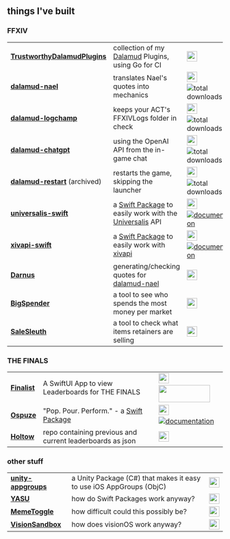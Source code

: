 ## things I've built

### FFXIV
<table>
    <tbody>
        <tr>
            <td><strong><a href="https://github.com/Eisenhuth/TrustworthyDalamudPlugins/">TrustworthyDalamudPlugins</a></strong></td>
            <td>collection of my <a href="https://github.com/goatcorp/Dalamud">Dalamud</a> Plugins, using Go for CI</td>
            <td><img src="https://languages.abranhe.com/languages/go.png" alt="go" width="24" height="24"></td>
        </tr>
        <tr>
            <td><strong><a href="https://github.com/Eisenhuth/dalamud-nael/">dalamud-nael</a></strong></td>
            <td>translates Nael's quotes into mechanics</td>
            <td><img src="https://languages.abranhe.com/languages/csharp.png" alt="csharp" width="24" height="24">&emsp;<img src="https://img.shields.io/github/downloads/Eisenhuth/dalamud-nael/total" alt="total downloads"></td>
        </tr>
        <tr>
            <td><strong><a href="https://github.com/Eisenhuth/dalamud-logchamp/">dalamud-logchamp</a></strong></td>
            <td>keeps your ACT's FFXIVLogs folder in check</td>
            <td><img src="https://languages.abranhe.com/languages/csharp.png" alt="csharp" width="24" height="24">&emsp;<img src="https://img.shields.io/github/downloads/Eisenhuth/dalamud-logchamp/total" alt="total downloads"></td>
        </tr>
        <tr>
            <td><strong><a href="https://github.com/Eisenhuth/dalamud-chatgpt/">dalamud-chatgpt</a></strong></td>
            <td>using the OpenAI API from the in-game chat</td>
            <td><img src="https://languages.abranhe.com/languages/csharp.png" alt="csharp" width="24" height="24">&emsp;<img src="https://img.shields.io/github/downloads/Eisenhuth/dalamud-chatgpt/total" alt="total downloads"></td>
        </tr>
        <tr>
            <td><strong><a href="https://github.com/Eisenhuth/dalamud-restart/">dalamud-restart</a></strong> (archived)</td>
            <td>restarts the game, skipping the launcher</td>
            <td><img src="https://languages.abranhe.com/languages/csharp.png" alt="csharp" width="24" height="24">&emsp;<img src="https://img.shields.io/github/downloads/Eisenhuth/dalamud-restart/total" alt="total downloads"></td>
        </tr>
        <tr>
            <td><strong><a href="https://github.com/Eisenhuth/universalis-swift/">universalis-swift</a></strong></td>
            <td>a <a href="https://swiftpackageindex.com/Eisenhuth/universalis-swift">Swift Package</a> to easily work with the <a href="https://universalis.app/">Universalis</a> API</td>
            <td><img src="https://languages.abranhe.com/languages/swift.png" alt="swift" width="24" height="24">&emsp;<a href="https://swiftpackageindex.com/eisenhuth/universalis-swift/master/documentation/universalis_swift/universalisclient"><img src="https://img.shields.io/badge/DocC-docs-orange" alt="documentation"></a></td>
        </tr>
        <tr>
            <td><strong><a href="https://github.com/Eisenhuth/xivapi-swift/">xivapi-swift</a></strong></td>
            <td>a <a href="https://swiftpackageindex.com/Eisenhuth/xivapi-swift">Swift Package</a> to easily work with <a href="https://xivapi.com/">xivapi</a></td>
            <td><img src="https://languages.abranhe.com/languages/swift.png" alt="swift" width="24" height="24">&emsp;<a href="https://swiftpackageindex.com/eisenhuth/xivapi-swift/v0.1.0/documentation/xivapi_swift/xivapiclient"><img src="https://img.shields.io/badge/DocC-docs-orange" alt="documentation"></a></td>
        </tr>
        <tr>
            <td><strong><a href="https://github.com/Eisenhuth/Darnus/">Darnus</a></strong></td>
            <td>generating/checking quotes for <a href="https://github.com/Eisenhuth/dalamud-nael/">dalamud-nael</a></td>
            <td><img src="https://languages.abranhe.com/languages/swift.png" alt="swift" width="24" height="24"></td>
        </tr>
        <tr>
            <td><strong><a href="https://github.com/Eisenhuth/BigSpender/">BigSpender</a></strong></td>
            <td>a tool to see who spends the most money per market</td>
            <td><img src="https://languages.abranhe.com/languages/swift.png" alt="swift" width="24" height="24"></td>
        </tr>
         <tr>
            <td><strong><a href="https://github.com/Eisenhuth/SaleSleuth/">SaleSleuth</a></strong></td>
            <td>a tool to check what items retainers are selling</td>
            <td><img src="https://languages.abranhe.com/languages/swift.png" alt="swift" width="24" height="24"></td>
        </tr>
    </tbody>
</table>

### THE FINALS
<table>
    <tbody>
         <tr>
            <td><strong><a href="https://github.com/Eisenhuth/Finalist/">Finalist</a></strong></td>
            <td>A SwiftUI App to view Leaderboards for THE FINALS</td>
            <td><img src="https://languages.abranhe.com/languages/swift.png" alt="swift" width="24" height="24">&emsp;<a href="https://apps.apple.com/us/app/finalist/id6502301145?itsct=apps_box_badge&amp;itscg=30200"><img src="https://developer.apple.com/assets/elements/badges/download-on-the-app-store.svg" width="120" height="40"></a></td>
            </tr>
         <tr>
            <td><strong><a href="https://github.com/Eisenhuth/Ospuze/">Ospuze</a></strong></td>
            <td>"Pop. Pour. Perform." - a <a href="https://swiftpackageindex.com/Eisenhuth/Ospuze/">Swift Package</a></td>
            <td><img src="https://languages.abranhe.com/languages/swift.png" alt="swift" width="24" height="24">&emsp;<a href="https://swiftpackageindex.com/Eisenhuth/Ospuze/master/documentation/ospuze"><img src="https://img.shields.io/badge/DocC-docs-orange" alt="documentation"></a></td>
        </tr>
        <tr>
            <td><strong><a href="https://github.com/Eisenhuth/Holtow/">Holtow</a></strong></td>
            <td>repo containing previous and current leaderboards as json</td>
            <td><img src="https://github.githubassets.com/assets/GitHub-Mark-ea2971cee799.png" alt="swift" width="24" height="24"></td>
        </tr>
    </tbody>
</table>

### other stuff

<table>
    <tbody>
        <tr>
            <td><strong><a href="https://github.com/Eisenhuth/unity-appgroups/">unity-appgroups</a></strong></td>
            <td>a Unity Package (C#) that makes it easy to use iOS AppGroups (ObjC)</td>
            <td><img src="https://languages.abranhe.com/languages/csharp.png" alt="csharp" width="24" height="24"></td>
        </tr>
        <tr>
            <td><strong><a href="https://github.com/Eisenhuth/YASU/">YASU</a></strong></td>
            <td>how do Swift Packages work anyway?</td>
            <td><img src="https://languages.abranhe.com/languages/swift.png" alt="swift" width="24" height="24"></td>
        </tr>
        <tr>
            <td><strong><a href="https://github.com/Eisenhuth/MemeToggle/">MemeToggle</a></strong></td>
            <td>how difficult could this possibly be?</td>
            <td><img src="https://languages.abranhe.com/languages/swift.png" alt="swift" width="24" height="24"></td>
        </tr>
        <tr>
            <td><strong><a href="https://github.com/Eisenhuth/VisionSandbox/">VisionSandbox</a></strong></td>
            <td>how does visionOS work anyway?</td>
            <td><img src="https://languages.abranhe.com/languages/swift.png" alt="swift" width="24" height="24"></td>
        </tr>
    </tbody>
</table>
